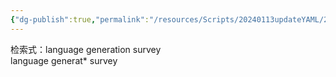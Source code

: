 ```yaml
---
{"dg-publish":true,"permalink":"/resources/Scripts/20240113updateYAML/20240114自然语言处理作业1/","title":"20240114自然语言处理作业"}
---
```



检索式：language generation survey  
language generat* survey